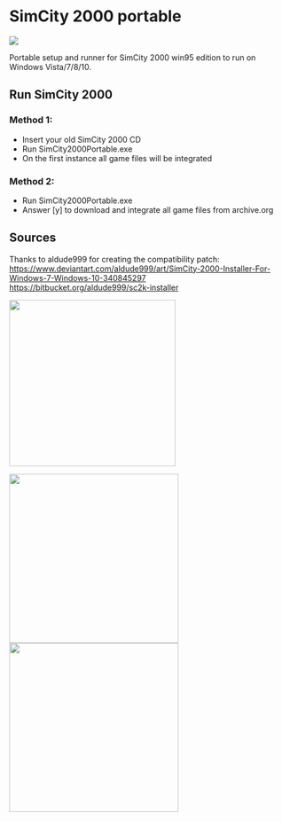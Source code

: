 # SimCity 2000 portable
![](https://media.contentapi.ea.com/content/dam/gin/images/2017/01/simcity-2000-key-art.jpg.adapt.crop2x1.512p.jpg)

Portable setup and runner for SimCity 2000 win95 edition to run on Windows Vista/7/8/10.

## Run SimCity 2000 
### Method 1: 
- Insert your old SimCity 2000 CD
- Run SimCity2000Portable.exe 
- On the first instance all game files will be integrated

### Method 2: 
- Run SimCity2000Portable.exe 
- Answer [y] to download and integrate all game files from archive.org

## Sources
Thanks to aldude999 for creating the compatibility patch:<br>
https://www.deviantart.com/aldude999/art/SimCity-2000-Installer-For-Windows-7-Windows-10-340845297<br>
https://bitbucket.org/aldude999/sc2k-installer

<img src="https://media.contentapi.ea.com/content/dam/gin/images/2017/01/simcity-key-art.jpg" height="300">
<p float="left">
<img src="https://media.contentapi.ea.com/content/dam/gin/images/2017/01/simcity-buildit-keyart.jpg" height="305">
<img src="https://media.contentapi.ea.com/content/dam/gin/images/2017/01/simcity-2000-key-art.jpg" height="305">
</p>
